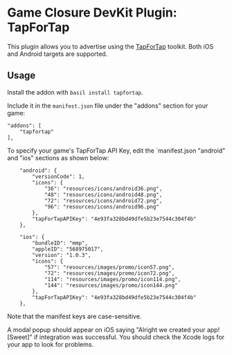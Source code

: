 # Game Closure DevKit Plugin: TapForTap

This plugin allows you to advertise using the [TapForTap](https://tapfortap.com/) toolkit.  Both iOS and Android targets are supported.

## Usage

Install the addon with `basil install tapfortap`.

Include it in the `manifest.json` file under the "addons" section for your game:

~~~
"addons": [
	"tapfortap"
],
~~~

To specify your game's TapForTap API Key, edit the `manifest.json "android" and "ios" sections as shown below:

~~~
	"android": {
		"versionCode": 1,
		"icons": {
			"36": "resources/icons/android36.png",
			"48": "resources/icons/android48.png",
			"72": "resources/icons/android72.png",
			"96": "resources/icons/android96.png"
		},
		"tapForTapAPIKey": "4e93fa328bd49dfe5b23e7544c304f4b"
	},
~~~

~~~
	"ios": {
		"bundleID": "mmp",
		"appleID": "568975017",
		"version": "1.0.3",
		"icons": {
			"57": "resources/images/promo/icon57.png",
			"72": "resources/images/promo/icon72.png",
			"114": "resources/images/promo/icon114.png",
			"144": "resources/images/promo/icon144.png"
		},
		"tapForTapAPIKey": "4e93fa328bd49dfe5b23e7544c304f4b"
	},
~~~

Note that the manifest keys are case-sensitive.

A modal popup should appear on iOS saying "Alright we created your app! [Sweet]" if integration was successful.  You should check the Xcode logs for your app to look for problems.
